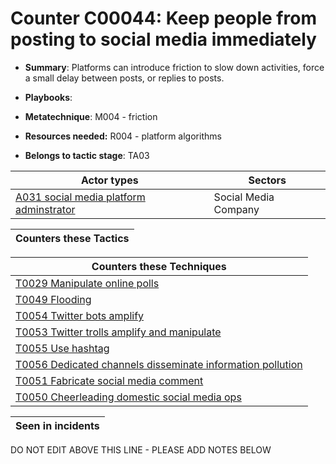 # Counter C00044: Keep people from posting to social media immediately

* **Summary**: Platforms can introduce friction to slow down activities, force a small delay between posts, or replies to posts.

* **Playbooks**: 

* **Metatechnique**: M004 - friction

* **Resources needed:** R004 - platform algorithms

* **Belongs to tactic stage**: TA03


| Actor types | Sectors |
| ----------- | ------- |
| [A031 social media platform adminstrator](../actortypes/A031.md) | Social Media Company |



| Counters these Tactics |
| ---------------------- |



| Counters these Techniques |
| ------------------------- |
| [T0029 Manipulate online polls](../techniques/T0029.md) |
| [T0049 Flooding](../techniques/T0049.md) |
| [T0054 Twitter bots amplify](../techniques/T0054.md) |
| [T0053 Twitter trolls amplify and manipulate](../techniques/T0053.md) |
| [T0055 Use hashtag](../techniques/T0055.md) |
| [T0056 Dedicated channels disseminate information pollution](../techniques/T0056.md) |
| [T0051 Fabricate social media comment](../techniques/T0051.md) |
| [T0050 Cheerleading domestic social media ops](../techniques/T0050.md) |



| Seen in incidents |
| ----------------- |


DO NOT EDIT ABOVE THIS LINE - PLEASE ADD NOTES BELOW